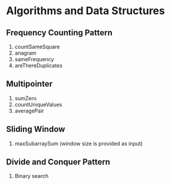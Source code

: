 # Algorithms and Data Structures

## Frequency Counting Pattern
1. countSameSquare
2. anagram
3. sameFrequency
4. areThereDuplicates

## Multipointer
1. sumZero
2. countUniqueValues
3. averagePair

## Sliding Window
1. maxSubarraySum (window size is provided as input)

## Divide and Conquer Pattern
1. Binary search